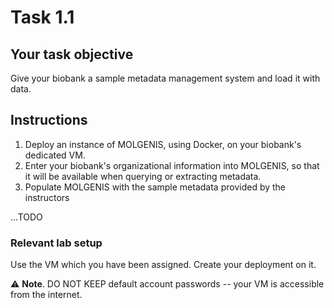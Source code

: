 # Task 1.1

## Your task objective

Give your biobank a sample metadata management system and load it with data.

## Instructions

1. Deploy an instance of MOLGENIS, using Docker, on your biobank's dedicated VM.
2. Enter your biobank's organizational information into MOLGENIS, so that it will be available when querying or extracting metadata.
3. Populate MOLGENIS with the sample metadata provided by the instructors

...TODO

### Relevant lab setup

Use the VM which you have been assigned.  Create your deployment on it.

⚠️ **Note**. DO NOT KEEP default account passwords -- your VM is accessible from the internet.
